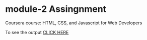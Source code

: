 
# module-2 Assingnment

Coursera course: HTML, CSS, and Javascript for Web Developers

To see the output [CLICK HERE](https://reddy18533.github.io/Coursera_Test/Assignemts/module_2_solution/index.html)

